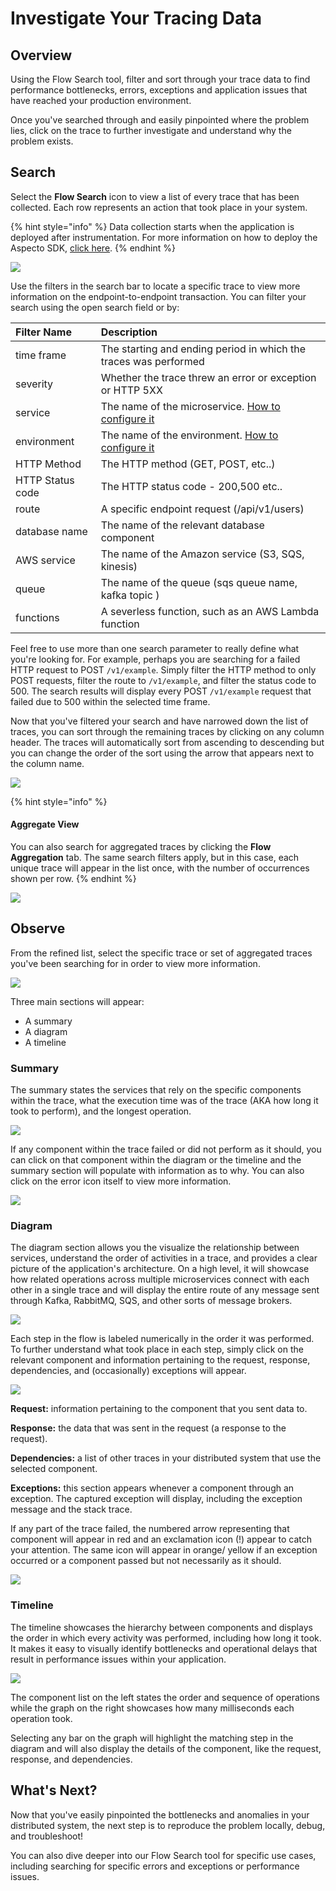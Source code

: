 # Investigate Your Tracing Data

## Overview 

Using the Flow Search tool, filter and sort through your trace data to find performance bottlenecks, errors, exceptions and application issues that have reached your production environment. 

Once you've searched through and easily pinpointed where the problem lies, click on the trace to further investigate and understand why the problem exists. 

## Search  

Select the **Flow Search** icon to view a list of every trace that has been collected. Each row represents an action that took place in your system. 

{% hint style="info" %}
Data collection starts when the application is deployed after instrumentation. For more information on how to deploy the Aspecto SDK, [click here](https://app.gitbook.com/@aspecto/s/v1/~/drafts/-Mh8W41dJNYI10DR8WQN/send-tracing-data-to-aspecto/send-tracing-data-to-aspecto/install-the-sdk). 
{% endhint %}

![](../../.gitbook/assets/screen-shot-2021-08-17-at-10.22.26-am.png)

Use the filters in the search bar to locate a specific trace to view more information on the endpoint-to-endpoint transaction. You can filter your search using the open search field or by:

| Filter Name | Description  |
| :--- | :--- |
| time frame | The starting and ending period in which the traces was performed  |
| severity  | Whether the trace threw an error or exception or HTTP 5XX |
| service | The name of the microservice. [How to configure it](../../send-tracing-data-to-aspecto/aspecto-sdk/customize-defaults/advanced.md#configuration) |
| environment | The name of the environment. [How to configure it](../../send-tracing-data-to-aspecto/aspecto-sdk/customize-defaults/advanced.md#configuration) |
| HTTP Method | The HTTP method \(GET, POST, etc..\) |
| HTTP Status code | The HTTP status code - 200,500 etc.. |
| route | A specific endpoint request \(/api/v1/users\) |
| database name | The name of the relevant database component  |
| AWS service  | The name of the Amazon service \(S3, SQS, kinesis\) |
| queue  | The name of the queue \(sqs queue name, kafka topic \)  |
| functions | A severless function, such as an AWS Lambda function |

Feel free to use more than one search parameter to really define what you're looking for. For example, perhaps you are searching for a failed HTTP request to POST `/v1/example`.  Simply filter the HTTP method to only POST requests, filter the route to `/v1/example`, and filter the status code to 500. The search results will display every POST `/v1/example` request that failed due to 500 within the selected time frame. 

Now that you've filtered your search and have narrowed down the list of traces, you can sort through the remaining traces by clicking on any column header. The traces will automatically sort from ascending to descending but you can change the order of the sort using the arrow that appears next to the column name. 

![](../../.gitbook/assets/aspecto-flows-.png)

{% hint style="info" %}
#### Aggregate View

You can also search for aggregated traces by clicking the **Flow Aggregation** tab. The same search filters apply, but in this case, each unique trace will appear in the list once, with the number of occurrences shown per row. 
{% endhint %}

![](../../.gitbook/assets/screen-shot-2021-08-17-at-12.55.35-pm%20%281%29.png)



## Observe 

From the refined list, select the specific trace or set of aggregated traces you've been searching for in order to view more information. 

![](../../.gitbook/assets/aspecto-flow-9.png)

Three main sections will appear:

* A summary
* A diagram
* A timeline

### Summary 

The summary states the services that rely on the specific components within the trace, what the execution time was of the trace \(AKA how long it took to perform\), and the longest operation. 

![](../../.gitbook/assets/screen-shot-2021-08-18-at-12.42.54-pm.png)

If any component within the trace failed or did not perform as it should, you can click on that component within the diagram or the timeline and the summary section will populate with information as to why. You can also click on the error icon itself to view more information. 

![](../../.gitbook/assets/screen-shot-2021-08-18-at-12.23.14-pm.png)

### Diagram 

The diagram section allows you the visualize the relationship between services, understand the order of activities in a trace, and provides a clear picture of the application's architecture. On a high level, it will showcase how related operations across multiple microservices connect with each other in a single trace and will display the entire route of any message sent through Kafka, RabbitMQ, SQS, and other sorts of message brokers. 

![](../../.gitbook/assets/screen-shot-2021-08-17-at-11.50.58-am.png)

Each step in the flow is labeled numerically in the order it was performed. To further understand what took place in each step, simply click on the relevant component and information pertaining to the request, response, dependencies, and \(occasionally\) exceptions will appear.  

![](../../.gitbook/assets/screen-shot-2021-08-18-at-12.41.31-pm.png)

**Request:** information pertaining to the component that you sent data to.

**Response:** the data that was sent in the request \(a response to the request\). 

**Dependencies:** a list of other traces in your distributed system that use the selected component. 

**Exceptions:** this section appears whenever a component through an exception. The captured exception will display, including the exception message and the stack trace. 

If any part of the trace failed, the numbered arrow representing that component will appear in red and an exclamation icon \(!\) appear to catch your attention. The same icon will appear in orange/ yellow if an exception occurred or a component passed but not necessarily as it should. 

![](../../.gitbook/assets/screen-shot-2021-08-18-at-6.35.04-pm.png)

#### 

### Timeline 

The timeline showcases the hierarchy between components and displays the order in which every activity was performed, including how long it took. It makes it easy to visually identify bottlenecks and operational delays that result in performance issues within your application.

![](../../.gitbook/assets/screen-shot-2021-08-18-at-6.12.05-pm.png)

The component list on the left states the order and sequence of operations while the graph on the right showcases how many milliseconds each operation took. 

Selecting any bar on the graph will highlight the matching step in the diagram and will also display the details of the component, like the request, response, and dependencies. 

## What's Next?

Now that you've easily pinpointed the bottlenecks and anomalies in your distributed system, the next step is to reproduce the problem locally, debug, and troubleshoot! 

You can also dive deeper into our Flow Search tool for specific use cases, including searching for specific errors and exceptions or performance issues. 



